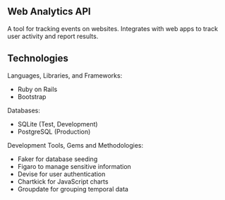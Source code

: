 

## Web Analytics API
A tool for tracking events on websites. Integrates with web apps to track user activity and report results.


## Technologies    
Languages, Libraries, and Frameworks:    
* Ruby on Rails
* Bootstrap   

Databases: 
* SQLite (Test, Development)
* PostgreSQL (Production)   

Development Tools, Gems and Methodologies:       
* Faker for database seeding        
* Figaro to manage sensitive information        
* Devise for user authentication        
* Chartkick for JavaScript charts
* Groupdate for grouping temporal data